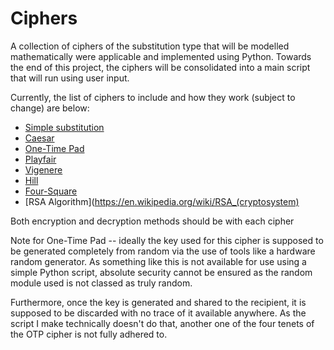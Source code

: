 # Ciphers

A collection of ciphers of the substitution type that will be modelled mathematically were applicable and implemented using Python. Towards the end of this project, the ciphers will be consolidated into a main script that will run using user input.

Currently, the list of ciphers to include and how they work (subject to change) are below:

  * [Simple substitution](http://practicalcryptography.com/ciphers/simple-substitution-cipher/)
  * [Caesar](https://en.wikipedia.org/wiki/Caesar_cipher) 
  * [One-Time Pad](https://www.geeksforgeeks.org/implementation-of-vernam-cipher-or-one-time-pad-algorithm/)
  * [Playfair](https://www.geeksforgeeks.org/playfair-cipher-with-examples/)
  * [Vigenere](https://www.geeksforgeeks.org/vigenere-cipher/)
  * [Hill](https://www.geeksforgeeks.org/hill-cipher/)
  * [Four-Square](http://practicalcryptography.com/ciphers/four-square-cipher/)
  * [RSA Algorithm](https://en.wikipedia.org/wiki/RSA_(cryptosystem)

Both encryption and decryption methods should be with each cipher


Note for One-Time Pad -- ideally the key used for this cipher is supposed to be generated completely from random via the use of tools like a hardware random generator. As something like this is not available for use using a simple Python script, absolute security cannot be ensured as the random module used is not classed as truly random. 

Furthermore, once the key is generated and shared to the recipient, it is supposed to be discarded with no trace of it available anywhere. As the script I make technically doesn't do that, another one of the four tenets of the OTP cipher is not fully adhered to.
